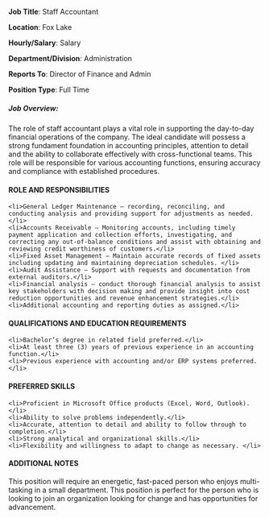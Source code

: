 __Job Title__:	Staff Accountant

__Location__:	Fox Lake

__Hourly/Salary__:	Salary

__Department/Division__:	Administration

__Reports To__:	Director of Finance and Admin

__Position Type__:	Full Time

##### Job Overview:
The role of staff accountant plays a vital role in supporting the day-to-day financial operations of the company. The ideal candidate will possess a strong fundament foundation in accounting principles, attention to detail and the ability to collaborate effectively with cross-functional teams. This role will be responsible for various accounting functions, ensuring accuracy and compliance with established procedures.
		
#### ROLE AND RESPONSIBILITIES
    <li>General Ledger Maintenance – recording, reconciling, and conducting analysis and providing support for adjustments as needed. </li>
    <li>Accounts Receivable – Monitoring accounts, including timely payment application and collection efforts, investigating, and correcting any out-of-balance conditions and assist with obtaining and reviewing credit worthiness of customers.</li>
    <li>Fixed Asset Management – Maintain accurate records of fixed assets including updating and maintaining depreciation schedules. </li>
    <li>Audit Assistance – Support with requests and documentation from external auditors.</li>
    <li>Financial analysis – conduct thorough financial analysis to assist key stakeholders with decision making and provide insight into cost reduction opportunities and revenue enhancement strategies.</li>
    <li>Additional accounting and reporting duties as assigned.</li>

#### QUALIFICATIONS AND EDUCATION REQUIREMENTS
    <li>Bachelor’s degree in related field preferred.</li>
    <li>At least three (3) years of previous experience in an accounting function.</li>
    <li>Previous experience with accounting and/or ERP systems preferred.</li>

#### PREFERRED SKILLS
    <li>Proficient in Microsoft Office products (Excel, Word, Outlook).</li>
    <li>Ability to solve problems independently.</li>
    <li>Accurate, attention to detail and ability to follow through to completion.</li>
    <li>Strong analytical and organizational skills.</li>
    <li>Flexibility and willingness to adapt to change as necessary. </li>

#### ADDITIONAL NOTES 
This position will require an energetic, fast-paced person who enjoys multi-tasking in a small department. This position is perfect for the person who is looking to join an organization looking for change and has opportunities for advancement. 
	